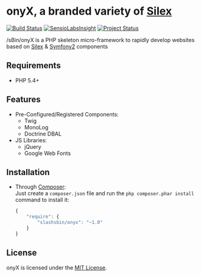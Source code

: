 onyX, a branded variety of [Silex][1]
=====================================

[![Build Status](https://travis-ci.org/slashsBin/onyX.png?branch=master)](https://travis-ci.org/slashsBin/onyX) [![SensioLabsInsight](https://insight.sensiolabs.com/projects/28d456be-5cfb-42ba-a908-eb21cd76d1c4/mini.png)](https://insight.sensiolabs.com/projects/28d456be-5cfb-42ba-a908-eb21cd76d1c4) [![Project Status](http://stillmaintained.com/slashsBin/onyX.png)](http://stillmaintained.com/slashsBin/onyX) <script type="text/javascript" src="http://www.ohloh.net/p/652068/widgets/project_thin_badge.js"></script>


/sBin/onyX is a PHP skeleton micro-framework to rapidly develop websites based on [Silex][1] & [Symfony2][2] components

Requirements
------------
+ PHP 5.4+

Features
--------
+ Pre-Configured/Registered Components:
    + Twig
    + MonoLog
    + Doctrine DBAL
+ JS Libraries:
    + jQuery
    + Google Web Fonts

Installation
------------
+ Through [Composer][3]:  
    Just create a `composer.json` file and run the `php composer.phar install`
    command to install it:

    ```javascript
    {
        "require": {
            "slashsbin/onyx": "~1.0"
        }
    }
    ```

License
-------
onyX is licensed under the [MIT License](http://slashsbin.mit-license.org/).

[1]: http://silex.sensiolabs.org
[2]: http://symfony.com
[3]: http://getcomposer.org
